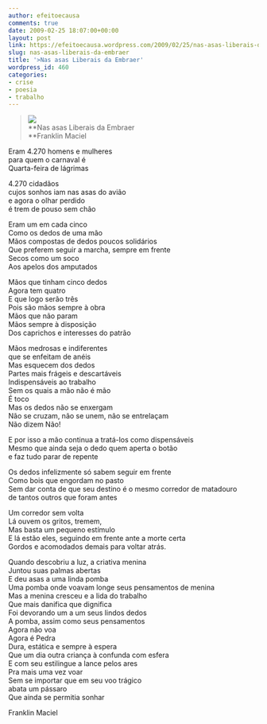 ```yaml
---
author: efeitoecausa
comments: true
date: 2009-02-25 18:07:00+00:00
layout: post
link: https://efeitoecausa.wordpress.com/2009/02/25/nas-asas-liberais-da-embraer/
slug: nas-asas-liberais-da-embraer
title: '>Nas asas Liberais da Embraer'
wordpress_id: 460
categories:
- crise
- poesia
- trabalho
---
```


>[![](http://efeitoecausa.files.wordpress.com/2009/02/mc3a3ossombras.jpg?w=300)](http://efeitoecausa.files.wordpress.com/2009/02/mc3a3ossombras.jpg)  
**Nas asas Liberais da Embraer  
**Franklin Maciel  
  
Eram 4.270 homens e mulheres  
para quem o carnaval é  
Quarta-feira de lágrimas  
  
4.270 cidadãos  
cujos sonhos iam nas asas do avião  
e agora o olhar perdido  
é trem de pouso sem chão  
  
Eram um em cada cinco  
Como os dedos de uma mão  
Mãos compostas de dedos poucos solidários  
Que preferem seguir a marcha, sempre em frente  
Secos como um soco  
Aos apelos dos amputados  
  
Mãos que tinham cinco dedos  
Agora tem quatro  
E que logo serão três  
Pois são mãos sempre à obra  
Mãos que não param  
Mãos sempre à disposição  
Dos caprichos e interesses do patrão  
  
Mãos medrosas e indiferentes  
que se enfeitam de anéis  
Mas esquecem dos dedos  
Partes mais frágeis e descartáveis  
Indispensáveis ao trabalho  
Sem os quais a mão não é mão  
É toco  
Mas os dedos não se enxergam  
Não se cruzam, não se unem, não se entrelaçam  
Não dizem Não!  
  
E por isso a mão continua a tratá-los como dispensáveis  
Mesmo que ainda seja o dedo quem aperta o botão  
e faz tudo parar de repente  
  
Os dedos infelizmente só sabem seguir em frente  
Como bois que engordam no pasto  
Sem dar conta de que seu destino é o mesmo corredor de matadouro  
de tantos outros que foram antes  
  
Um corredor sem volta  
Lá ouvem os gritos, tremem,  
Mas basta um pequeno estímulo  
E lá estão eles, seguindo em frente ante a morte certa  
Gordos e acomodados demais para voltar atrás.  
  
  
Quando descobriu a luz, a criativa menina  
Juntou suas palmas abertas  
E deu asas a uma linda pomba  
Uma pomba onde voavam longe seus pensamentos de menina  
Mas a menina cresceu e a lida do trabalho  
Que mais danifica que dignifica  
Foi devorando um a um seus lindos dedos  
A pomba, assim como seus pensamentos  
Agora não voa  
Agora é Pedra  
Dura, estática e sempre à espera  
Que um dia outra criança à confunda com esfera  
E com seu estilingue a lance pelos ares  
Pra mais uma vez voar  
Sem se importar que em seu voo trágico  
abata um pássaro  
Que ainda se permitia sonhar  
  
Franklin Maciel
